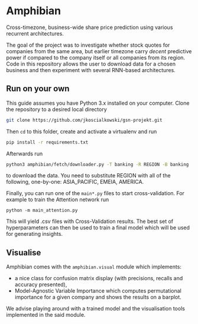 # Amphibian
Cross-timezone, business-wide share price prediction using various recurrent 
architectures. 

The goal of the project was to investigate whether stock quotes for companies 
from the same area, but earlier timezone carry _decent_ predictive power if
compared to the company itself or all companies from its region. Code in this 
repository allows the user to download data for a chosen business and then
experiment with several RNN-based architectures.


## Run on your own
This guide assumes you have Python 3.x installed on your computer. Clone the repository to a desired local directory

```bash
git clone https://github.com/jkoscialkowski/gsn-projekt.git
```

Then `cd` to this folder, create and activate a virtualenv and run 

```bash
pip install -r requirements.txt
```

Afterwards run  
```bash
python3 amphibian/fetch/downloader.py -T banking -R REGION -B banking
```
to download the data. You need to substitute REGION with all of the
following, one-by-one: ASIA_PACIFIC, EMEIA, AMERICA.

Finally, you can run one of the `main*.py` files to start cross-validation.
For example to train the Attention network run
```
python -m main_attention.py 
```

This will yield .csv files with Cross-Validation results. The best set of
hyperparameters can then be used to train a final model which will be used for
generating insights.

## Visualise
Amphibian comes with the `amphibian.visual` module which implements:
* a nice class for confusion matrix display (with precisions, recalls and 
accuracy presented),
* Model-Agnostic Variable Importance which computes permutational importance for
a given company and shows the results on a barplot. 

We advise playing around with a trained model and the visualisation tools 
implemented in the said module. 